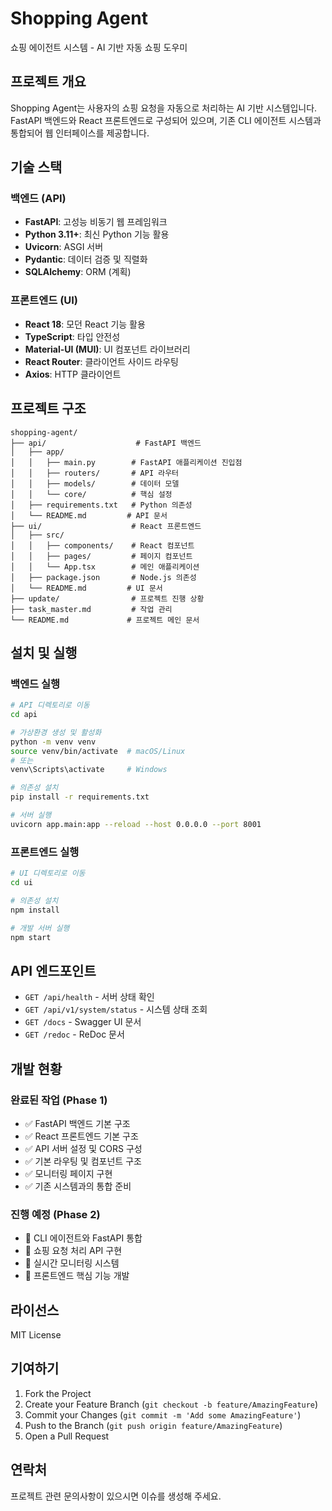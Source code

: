 # Shopping Agent

쇼핑 에이전트 시스템 - AI 기반 자동 쇼핑 도우미

## 프로젝트 개요

Shopping Agent는 사용자의 쇼핑 요청을 자동으로 처리하는 AI 기반 시스템입니다. FastAPI 백엔드와 React 프론트엔드로 구성되어 있으며, 기존 CLI 에이전트 시스템과 통합되어 웹 인터페이스를 제공합니다.

## 기술 스택

### 백엔드 (API)
- **FastAPI**: 고성능 비동기 웹 프레임워크
- **Python 3.11+**: 최신 Python 기능 활용
- **Uvicorn**: ASGI 서버
- **Pydantic**: 데이터 검증 및 직렬화
- **SQLAlchemy**: ORM (계획)

### 프론트엔드 (UI)
- **React 18**: 모던 React 기능 활용
- **TypeScript**: 타입 안전성
- **Material-UI (MUI)**: UI 컴포넌트 라이브러리
- **React Router**: 클라이언트 사이드 라우팅
- **Axios**: HTTP 클라이언트

## 프로젝트 구조

```
shopping-agent/
├── api/                    # FastAPI 백엔드
│   ├── app/
│   │   ├── main.py        # FastAPI 애플리케이션 진입점
│   │   ├── routers/       # API 라우터
│   │   ├── models/        # 데이터 모델
│   │   └── core/          # 핵심 설정
│   ├── requirements.txt   # Python 의존성
│   └── README.md         # API 문서
├── ui/                    # React 프론트엔드
│   ├── src/
│   │   ├── components/    # React 컴포넌트
│   │   ├── pages/         # 페이지 컴포넌트
│   │   └── App.tsx        # 메인 애플리케이션
│   ├── package.json       # Node.js 의존성
│   └── README.md         # UI 문서
├── update/                # 프로젝트 진행 상황
├── task_master.md         # 작업 관리
└── README.md             # 프로젝트 메인 문서
```

## 설치 및 실행

### 백엔드 실행

```bash
# API 디렉토리로 이동
cd api

# 가상환경 생성 및 활성화
python -m venv venv
source venv/bin/activate  # macOS/Linux
# 또는
venv\Scripts\activate     # Windows

# 의존성 설치
pip install -r requirements.txt

# 서버 실행
uvicorn app.main:app --reload --host 0.0.0.0 --port 8001
```

### 프론트엔드 실행

```bash
# UI 디렉토리로 이동
cd ui

# 의존성 설치
npm install

# 개발 서버 실행
npm start
```

## API 엔드포인트

- `GET /api/health` - 서버 상태 확인
- `GET /api/v1/system/status` - 시스템 상태 조회
- `GET /docs` - Swagger UI 문서
- `GET /redoc` - ReDoc 문서

## 개발 현황

### 완료된 작업 (Phase 1)
- ✅ FastAPI 백엔드 기본 구조
- ✅ React 프론트엔드 기본 구조
- ✅ API 서버 설정 및 CORS 구성
- ✅ 기본 라우팅 및 컴포넌트 구조
- ✅ 모니터링 페이지 구현
- ✅ 기존 시스템과의 통합 준비

### 진행 예정 (Phase 2)
- 🔄 CLI 에이전트와 FastAPI 통합
- 🔄 쇼핑 요청 처리 API 구현
- 🔄 실시간 모니터링 시스템
- 🔄 프론트엔드 핵심 기능 개발

## 라이선스

MIT License

## 기여하기

1. Fork the Project
2. Create your Feature Branch (`git checkout -b feature/AmazingFeature`)
3. Commit your Changes (`git commit -m 'Add some AmazingFeature'`)
4. Push to the Branch (`git push origin feature/AmazingFeature`)
5. Open a Pull Request

## 연락처

프로젝트 관련 문의사항이 있으시면 이슈를 생성해 주세요.